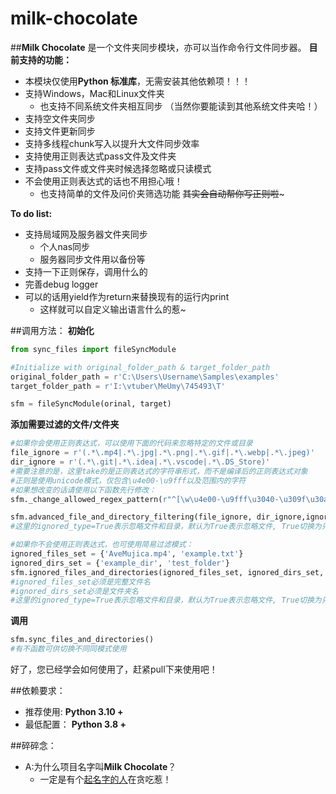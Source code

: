 # milk-chocolate
##**Milk Chocolate** 是一个文件夹同步模块，亦可以当作命令行文件同步器。
**目前支持的功能：**
- 本模块仅使用**Python 标准库**，无需安装其他依赖项！！！
- 支持Windows，Mac和Linux文件夹
	- 也支持不同系统文件夹相互同步
	（当然你要能读到其他系统文件夹哈！）
- 支持空文件夹同步
- 支持文件更新同步
- 支持多线程chunk写入以提升大文件同步效率
- 支持使用正则表达式pass文件及文件夹
- 支持pass文件或文件夹时候选择忽略或只读模式
- 不会使用正则表达式的话也不用担心哦！
	- 也支持简单的文件及问价夹筛选功能
	~~其实会自动帮你写正则啦~~~

**To do list:**
- 支持局域网及服务器文件夹同步
	- 个人nas同步
	- 服务器同步文件用以备份等
- 支持一下正则保存，调用什么的
- 完善debug logger
- 可以的话用yield作为return来替换现有的运行内print
	-  这样就可以自定义输出语言什么的惹~

##调用方法：
**初始化**
``` python
from sync_files import fileSyncModule

#Initialize with original_folder_path & target_folder_path
original_folder_path = r'C:\Users\Username\Samples\examples' 
target_folder_path = r'I:\vtuber\MeUmy\745493\T'

sfm = fileSyncModule(orinal, target)
```
**添加需要过滤的文件/文件夹**
```python
#如果你会使用正则表达式，可以使用下面的代码来忽略特定的文件或目录
file_ignore = r'(.*\.mp4|.*\.jpg|.*\.png|.*\.gif|.*\.webp|.*\.jpeg)'
dir_ignore = r'(.*\.git|.*\.idea|.*\.vscode|.*\.DS_Store)'
#需要注意的是，这里take的是正则表达式的字符串形式，而不是编译后的正则表达式对象
#正则是使用unicode模式，仅包含\u4e00-\u9fff以及范围内的字符
#如果想改变的话请使用以下函数先行修改：
sfm._change_allowed_regex_pattern(r"^[\w\u4e00-\u9fff\u3040-\u309f\u30a0-\u30ff\u31f0-\u31ff\u3000-\u303f\uff66-\uff9f]+$") #支持日文

sfm.advanced_file_and_directory_filtering(file_ignore, dir_ignore,ignored_type=True)
#这里的ignored_type=True表示忽略文件和目录，默认为True表示忽略文件, True切换为只读写对应文件&文件夹模式

#如果你不会使用正则表达式，也可使用简易过滤模式：
ignored_files_set = {'AveMujica.mp4', 'example.txt'}
ignored_dirs_set = {'example_dir', 'test_folder'}
sfm.ignored_files_and_directories(ignored_files_set, ignored_dirs_set, ignored_type=True)
#ignored_files_set必须是完整文件名
#ignored_dirs_set必须是文件夹名
#这里的ignored_type=True表示忽略文件和目录，默认为True表示忽略文件, True切换为只读写对应文件&文件夹模式
```
**调用**
```python
sfm.sync_files_and_directories()
#有不函数可供切换不同同模式使用
```
好了，您已经学会如何使用了，赶紧pull下来使用吧！

##依赖要求：
- 推荐使用:
**Python 3.10 +**
- 最低配置：
**Python 3.8 +**

##碎碎念：
- A:为什么项目名字叫**Milk Chocolate**？
	- 一定是有个[起名字的人](https://github.com/LaoshuBaby)在贪吃惹！
